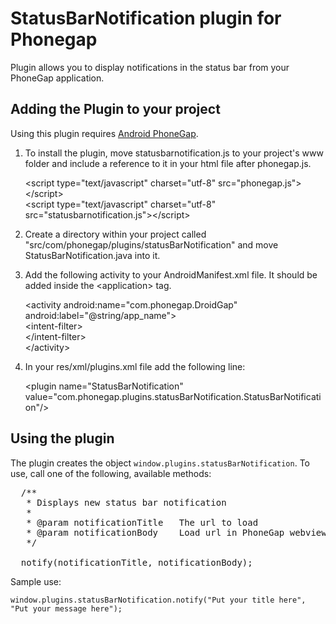 # StatusBarNotification plugin for Phonegap #

Plugin allows you to display notifications in the status bar from your PhoneGap application.

## Adding the Plugin to your project ##

Using this plugin requires [Android PhoneGap](http://github.com/phonegap/phonegap-android).

1. To install the plugin, move statusbarnotification.js to your project's www folder and include a reference to it in your html file after phonegap.js.

    &lt;script type="text/javascript" charset="utf-8" src="phonegap.js"&gt;&lt;/script&gt;<br/>
    &lt;script type="text/javascript" charset="utf-8" src="statusbarnotification.js"&gt;&lt;/script&gt;

2. Create a directory within your project called "src/com/phonegap/plugins/statusBarNotification" and move StatusBarNotification.java into it.

3. Add the following activity to your AndroidManifest.xml file.  It should be added inside the &lt;application&gt; tag.

    &lt;activity android:name="com.phonegap.DroidGap" android:label="@string/app_name"&gt;<br/>
      &lt;intent-filter&gt;<br/>
      &lt;/intent-filter&gt;<br/>
    &lt;/activity&gt;

4. In your res/xml/plugins.xml file add the following line:

    &lt;plugin name="StatusBarNotification" value="com.phonegap.plugins.statusBarNotification.StatusBarNotification"/&gt;

## Using the plugin ##

The plugin creates the object `window.plugins.statusBarNotification`. To use, call one of the following, available methods:

<pre>
  /**
   * Displays new status bar notification
   * 
   * @param notificationTitle	The url to load
   * @param notificationBody	Load url in PhoneGap webview [optional] - Default: false
   */
   
  notify(notificationTitle, notificationBody);
</pre>

Sample use:

    window.plugins.statusBarNotification.notify("Put your title here", "Put your message here");
